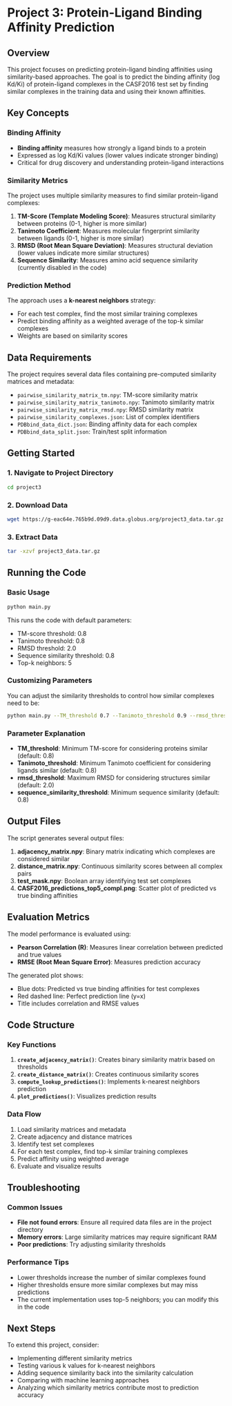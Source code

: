 # Project 3: Protein-Ligand Binding Affinity Prediction

## Overview

This project focuses on predicting protein-ligand binding affinities using similarity-based approaches. The goal is to predict the binding affinity (log Kd/Ki) of protein-ligand complexes in the CASF2016 test set by finding similar complexes in the training data and using their known affinities.

## Key Concepts

### Binding Affinity
- **Binding affinity** measures how strongly a ligand binds to a protein
- Expressed as log Kd/Ki values (lower values indicate stronger binding)
- Critical for drug discovery and understanding protein-ligand interactions

### Similarity Metrics
The project uses multiple similarity measures to find similar protein-ligand complexes:

1. **TM-Score (Template Modeling Score)**: Measures structural similarity between proteins (0-1, higher is more similar)
2. **Tanimoto Coefficient**: Measures molecular fingerprint similarity between ligands (0-1, higher is more similar)
3. **RMSD (Root Mean Square Deviation)**: Measures structural deviation (lower values indicate more similar structures)
4. **Sequence Similarity**: Measures amino acid sequence similarity (currently disabled in the code)

### Prediction Method
The approach uses a **k-nearest neighbors** strategy:
- For each test complex, find the most similar training complexes
- Predict binding affinity as a weighted average of the top-k similar complexes
- Weights are based on similarity scores

## Data Requirements

The project requires several data files containing pre-computed similarity matrices and metadata:

- `pairwise_similarity_matrix_tm.npy`: TM-score similarity matrix
- `pairwise_similarity_matrix_tanimoto.npy`: Tanimoto similarity matrix  
- `pairwise_similarity_matrix_rmsd.npy`: RMSD similarity matrix
- `pairwise_similarity_complexes.json`: List of complex identifiers
- `PDBbind_data_dict.json`: Binding affinity data for each complex
- `PDBbind_data_split.json`: Train/test split information

## Getting Started

### 1. Navigate to Project Directory
```bash
cd project3
```

### 2. Download Data
```bash
wget https://g-eac64e.765b9d.09d9.data.globus.org/project3_data.tar.gz
```

### 3. Extract Data
```bash
tar -xzvf project3_data.tar.gz
```

## Running the Code

### Basic Usage
```bash
python main.py
```

This runs the code with default parameters:
- TM-score threshold: 0.8
- Tanimoto threshold: 0.8  
- RMSD threshold: 2.0
- Sequence similarity threshold: 0.8
- Top-k neighbors: 5

### Customizing Parameters
You can adjust the similarity thresholds to control how similar complexes need to be:

```bash
python main.py --TM_threshold 0.7 --Tanimoto_threshold 0.9 --rmsd_threshold 1.5
```

### Parameter Explanation
- **TM_threshold**: Minimum TM-score for considering proteins similar (default: 0.8)
- **Tanimoto_threshold**: Minimum Tanimoto coefficient for considering ligands similar (default: 0.8)
- **rmsd_threshold**: Maximum RMSD for considering structures similar (default: 2.0)
- **sequence_similarity_threshold**: Minimum sequence similarity (default: 0.8)

## Output Files

The script generates several output files:

1. **adjacency_matrix.npy**: Binary matrix indicating which complexes are considered similar
2. **distance_matrix.npy**: Continuous similarity scores between all complex pairs
3. **test_mask.npy**: Boolean array identifying test set complexes
4. **CASF2016_predictions_top5_compl.png**: Scatter plot of predicted vs true binding affinities

## Evaluation Metrics

The model performance is evaluated using:

- **Pearson Correlation (R)**: Measures linear correlation between predicted and true values
- **RMSE (Root Mean Square Error)**: Measures prediction accuracy


The generated plot shows:
- Blue dots: Predicted vs true binding affinities for test complexes
- Red dashed line: Perfect prediction line (y=x)
- Title includes correlation and RMSE values



## Code Structure

### Key Functions

1. **`create_adjacency_matrix()`**: Creates binary similarity matrix based on thresholds
2. **`create_distance_matrix()`**: Creates continuous similarity scores
3. **`compute_lookup_predictions()`**: Implements k-nearest neighbors prediction
4. **`plot_predictions()`**: Visualizes prediction results

### Data Flow
1. Load similarity matrices and metadata
2. Create adjacency and distance matrices
3. Identify test set complexes
4. For each test complex, find top-k similar training complexes
5. Predict affinity using weighted average
6. Evaluate and visualize results

## Troubleshooting

### Common Issues
- **File not found errors**: Ensure all required data files are in the project directory
- **Memory errors**: Large similarity matrices may require significant RAM
- **Poor predictions**: Try adjusting similarity thresholds

### Performance Tips
- Lower thresholds increase the number of similar complexes found
- Higher thresholds ensure more similar complexes but may miss predictions
- The current implementation uses top-5 neighbors; you can modify this in the code

## Next Steps

To extend this project, consider:
- Implementing different similarity metrics
- Testing various k values for k-nearest neighbors
- Adding sequence similarity back into the similarity calculation
- Comparing with machine learning approaches
- Analyzing which similarity metrics contribute most to prediction accuracy
